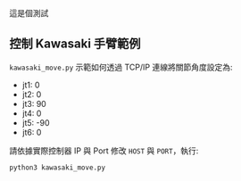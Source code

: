 這是個測試

## 控制 Kawasaki 手臂範例

`kawasaki_move.py` 示範如何透過 TCP/IP 連線將關節角度設定為:

- jt1: 0
- jt2: 0
- jt3: 90
- jt4: 0
- jt5: -90
- jt6: 0

請依據實際控制器 IP 與 Port 修改 `HOST` 與 `PORT`，執行:

```bash
python3 kawasaki_move.py
```
